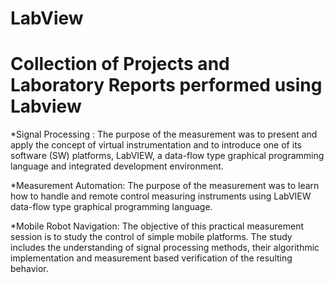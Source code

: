 # LabView

# Collection of Projects and Laboratory Reports performed using Labview 

*Signal Processing : The purpose of the measurement was to present and apply the concept of virtual instrumentation 
                       and to introduce one of its software (SW) platforms, LabVIEW, a data-flow type graphical
                       programming language and integrated development environment.
                       
*Measurement Automation: The purpose of the measurement was to learn how to handle and remote control measuring
                          instruments using LabVIEW data-flow type graphical programming language.
                         
*Mobile Robot Navigation: The objective of this practical measurement session is to study the control of simple mobile platforms. The
                           study includes the understanding of signal processing methods, their algorithmic 
                           implementation and measurement based verification of the resulting behavior.
